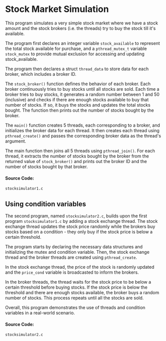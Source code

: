 # Stock Market Simulation

This program simulates a very simple stock market where we have a stock amount and the stock brokers 
(i.e. the threads) try to buy the stock till it's available.

The program first declares an integer variable `stock_available` to represent the total stock available 
for purchase, and a `pthread_mutex_t` variable `stock_mutex` to provide mutual exclusion for accessing and updating stock_available.

The program then declares a struct `thread_data` to store data for each broker, which includes a broker ID.

The `stock_broker()` function defines the behavior of each broker. Each broker continuously tries to
buy stocks until all stocks are sold. Each time a broker tries to buy stocks, it generates a random
number between 1 and 50 (inclusive) and checks if there are enough stocks available to buy that 
number of stocks. If so, it buys the stocks and updates the total stocks bought. The function then prints out the number of stocks bought by the broker.

The `main()` function creates 5 threads, each corresponding to a broker, and initializes the broker
data for each thread. It then creates each thread using `pthread_create()` and passes the corresponding broker data as the thread's argument.

The main function then joins all 5 threads using `pthread_join()`. For each thread, it extracts the 
number of stocks bought by the broker from the returned value of `stock_broker()` and prints out the broker 
ID and the number of stocks bought by that broker.

#### Source Code: 
`stocksimulator1.c`

## Using condition variables
The second program, named `stocksimulator2.c`, builds upon the first program `stocksimulator1.c` by adding a stock exchange 
thread. The stock exchange thread updates the stock price randomly while the 
brokers buy stocks based on a condition - they only buy if the stock price is below a certain threshold.

The program starts by declaring the necessary data structures and initializing the mutex and 
condition variable. Then, the stock exchange thread and the broker threads are created using `pthread_create`.

In the stock exchange thread, the price of the stock is randomly updated and the `price_cond` variable is broadcasted to inform the brokers.

In the broker threads, the thread waits for the stock price to be below a certain threshold
before buying stocks. If the stock price is below the threshold and there are enough stocks available, 
the broker buys a random number of stocks. This process repeats until all the stocks are sold.

Overall, this program demonstrates the use of threads and condition variables in a real-world scenario.

#### Source Code: 
`stocksimulator2.c`

